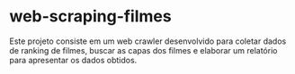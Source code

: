 # web-scraping-filmes
Este projeto consiste em um web crawler desenvolvido para coletar dados de ranking de filmes, buscar as capas dos filmes e elaborar um relatório para apresentar os dados obtidos.
